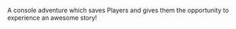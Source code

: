 A console adventure which saves Players and gives them the opportunity to experience an awesome story!
